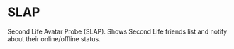 # SLAP
Second Life Avatar Probe (SLAP). Shows Second Life friends list and notify about their online/offline status.
